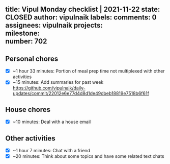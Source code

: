 title:	Vipul Monday checklist | 2021-11-22
state:	CLOSED
author:	vipulnaik
labels:	
comments:	0
assignees:	vipulnaik
projects:	
milestone:	
number:	702
--
## Personal chores

- [x] ~1 hour 33 minutes: Portion of meal prep time not multiplexed with other activities
- [x] ~15 minutes: Add summaries for past week https://github.com/vipulnaik/daily-updates/commit/22012e6e77d4d8d1de49dbeb18819e7518b6f61f

## House chores

- [x] ~10 minutes: Deal with a house email

## Other activities

- [x] ~1 hour 7 minutes: Chat with a friend
- [x] ~20 minutes: Think about some topics and have some related text chats
